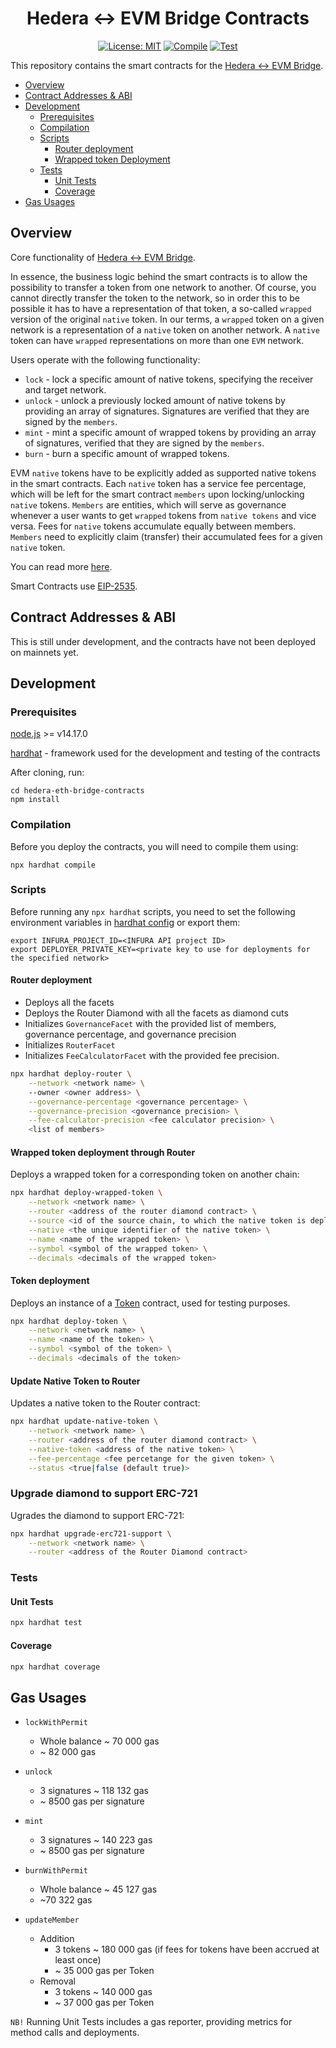 <div align="center">

# Hedera <-> EVM Bridge Contracts

[![License: MIT](https://img.shields.io/badge/License-MIT-yellow.svg)](https://opensource.org/licenses/MIT)
[![Compile](https://github.com/LimeChain/hedera-eth-bridge-contracts/actions/workflows/compile.yml/badge.svg?branch=main)](https://github.com/LimeChain/hedera-eth-bridge-contracts/actions/workflows/compile.yml)
[![Test](https://github.com/LimeChain/hedera-eth-bridge-contracts/actions/workflows/test.yml/badge.svg?branch=main)](https://github.com/LimeChain/hedera-eth-bridge-contracts/actions/workflows/test.yml)

</div>

This repository contains the smart contracts for the [Hedera <-> EVM Bridge](https://github.com/LimeChain/hedera-evm-bridge-validator).

- [Overview](#overview)
- [Contract Addresses & ABI](#contract-addresses--abi)
- [Development](#development)
    - [Prerequisites](#prerequisites)
    - [Compilation](#compilation)
    - [Scripts](#scripts)
        - [Router deployment](#router-deployment)
        - [Wrapped token Deployment](#wrapped-token-deployment-through-router)
    - [Tests](#tests)
        - [Unit Tests](#unit-tests)
        - [Coverage](#coverage)
- [Gas Usages](#gas-usages)

## Overview
Core functionality of [Hedera <-> EVM Bridge](https://github.com/LimeChain/hedera-evm-bridge-validator).

In essence, the business logic behind the smart contracts is to allow the possibility to transfer a token from one network to another.
Of course, you cannot directly transfer the token to the network, so in order this to be possible it has to have a representation of that token, a so-called `wrapped` version of the original `native` token.
In our terms, a `wrapped` token on a given network is a representation of a `native` token on another network. A `native` token can have `wrapped` representations on more than one `EVM` network.

Users operate with the following functionality:
* `lock` - lock a specific amount of native tokens, specifying the receiver and target network.
* `unlock` - unlock a previously locked amount of native tokens by providing an array of signatures. Signatures are verified that they are signed by the `members`.
* `mint` - mint a specific amount of wrapped tokens by providing an array of signatures, verified that they are signed by the `members`.
* `burn` - burn a specific amount of wrapped tokens.


EVM `native` tokens have to be explicitly added as supported native tokens in the smart contracts. 
Each `native` token has a service fee percentage, which will be left for the smart contract `members` upon locking/unlocking `native` tokens.
`Members` are entities, which will serve as governance whenever a user wants to get `wrapped` tokens from `native tokens` and vice versa.
Fees for `native` tokens accumulate equally between members.
`Members` need to explicitly claim (transfer) their accumulated fees for a given `native` token. 

You can read more [here](https://github.com/LimeChain/hedera-evm-bridge-validator/blob/main/docs/overview.md).

Smart Contracts use [EIP-2535](https://eips.ethereum.org/EIPS/eip-2535).

## Contract Addresses & ABI
This is still under development, and the contracts have not been deployed on mainnets yet.

## Development
### Prerequisites
[node.js](https://nodejs.org/en/) >= v14.17.0

[hardhat](https://hardhat.org/) - framework used for the development and testing of the contracts

After cloning, run:
```
cd hedera-eth-bridge-contracts
npm install
```

### Compilation
Before you deploy the contracts, you will need to compile them using:

```
npx hardhat compile
```

### Scripts
Before running any `npx hardhat` scripts, you need to set the following environment variables 
in [hardhat config](./hardhat.config.js) or export them:

```
export INFURA_PROJECT_ID=<INFURA API project ID>
export DEPLOYER_PRIVATE_KEY=<private key to use for deployments for the specified network>
```

#### Router deployment
* Deploys all the facets
* Deploys the Router Diamond with all the facets as diamond cuts
* Initializes `GovernanceFacet` with the provided list of members, governance percentage, and governance precision
* Initializes `RouterFacet`
* Initializes `FeeCalculatorFacet` with the provided fee precision. 

```bash
npx hardhat deploy-router \
    --network <network name> \ 
    --owner <owner address> \
    --governance-percentage <governance percentage> \
    --governance-precision <governance precision> \
    --fee-calculator-precision <fee calculator precision> \
    <list of members>
```

#### Wrapped token deployment through Router
Deploys a wrapped token for a corresponding token on another chain: 
```bash
npx hardhat deploy-wrapped-token \
    --network <network name> \
    --router <address of the router diamond contract> \
    --source <id of the source chain, to which the native token is deployed> \
    --native <the unique identifier of the native token> \
    --name <name of the wrapped token> \
    --symbol <symbol of the wrapped token> \
    --decimals <decimals of the wrapped token>
```

#### Token deployment
Deploys an instance of a [Token](./contracts/mocks/Token.sol) contract, used for testing purposes.
```bash
npx hardhat deploy-token \
    --network <network name> \
    --name <name of the token> \
    --symbol <symbol of the token> \
    --decimals <decimals of the token>
```

#### Update Native Token to Router
Updates a native token to the Router contract:
```bash
npx hardhat update-native-token \
    --network <network name> \
    --router <address of the router diamond contract> \
    --native-token <address of the native token> \
    --fee-percentage <fee percetange for the given token> \
    --status <true|false (default true)>
```

### Upgrade diamond to support ERC-721
Ugrades the diamond to support ERC-721:
```bash
npx hardhat upgrade-erc721-support \
    --network <network name> \
    --router <address of the Router Diamond contract>
```

### Tests
#### Unit Tests
```bash
npx hardhat test
```

#### Coverage
```bash
npx hardhat coverage
```

## Gas Usages

* `lockWithPermit` 
    * Whole balance ~ 70 000 gas
    * ~ 82 000 gas

* `unlock`
    * 3 signatures ~ 118 132 gas
    * ~ 8500 gas per signature
  
* `mint`
    * 3 signatures ~ 140 223 gas
    * ~ 8500 gas per signature

* `burnWithPermit`
    * Whole balance ~ 45 127 gas
    * ~70 322 gas

* `updateMember`
    * Addition
        * 3 tokens ~ 180 000 gas (if fees for tokens have been accrued at least once)
        * ~ 35 000 gas per Token 
    * Removal
        * 3 tokens ~ 140 000 gas
        * ~ 37 000 gas per Token

`NB!` Running Unit Tests includes a gas reporter, providing metrics for method calls and deployments.

